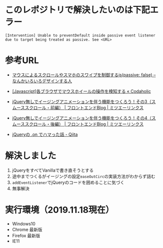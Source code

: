 # このレポジトリで解決したいのは下記エラー

`[Intervention] Unable to preventDefault inside passive event listener due to target being treated as passive. See <URL>`

# 参考URL

- [マウスによるスクロールやスマホのスワイプを制御するjs(passive: false) – なんかいろいろデザインする人](https://reiwinn-web.net/2018/05/21/マウスによるスクロールやスマホのスワイプを制/)
- [[Javascript]各ブラウザでマウスホイールの操作を検知する « Codaholic](http://codaholic.org/?p=1139)

- [jQuery無しでイージングアニメーションを伴う機能をつくろう！その3（スムーススクロール・前編） | フロントエンドBlog | ミツエーリンクス](https://www.mitsue.co.jp/knowledge/blog/frontend/201801/18_1027.html)
- [jQuery無しでイージングアニメーションを伴う機能をつくろう！その4（スムーススクロール・後編） | フロントエンドBlog | ミツエーリンクス](https://www.mitsue.co.jp/knowledge/blog/frontend/201802/19_1618.html)

- [jQueryの .on でハマった話 - Qiita](https://qiita.com/mikene_koko/items/1bad20518cc7408bbbf9)

# 解決しました

1. jQueryをすべてVanillaで書き直そうとする
2. 途中までつくるがイージングの設定`easeOutCirc`の実装方法がわからず詰む
3. `addEventListener`でjQueryのコードを囲めることに気づく
4. 無事解決

# 実行環境（2019.11.18現在）

- Windows10
- Chrome 最新版
- Firefox 最新版
- IE11